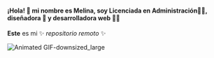 #### ¡Hola! 👋 mi nombre es Melina, soy Licenciada en Administración👩‍🎓, diseñadora 📌 y desarrolladora web 👩‍💻
**Este** es mi ✨ _repositorio remoto_ ✨ 

![Animated GIF-downsized_large](https://user-images.githubusercontent.com/73447224/98456456-a68e8d00-215c-11eb-8337-8bd19048fd33.gif)
<!--
**melinaacosta/melinaacosta** is a ✨ _special_ ✨ repository because its `README.md` (this file) appears on your GitHub profile.


